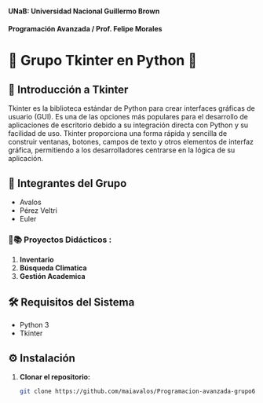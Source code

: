 #### UNaB: Universidad Nacional Guillermo Brown
#### Programación Avanzada / Prof. Felipe Morales

#               🌟 Grupo Tkinter en Python 🌟




## 🐍 Introducción a Tkinter
Tkinter es la biblioteca estándar de Python para crear interfaces gráficas de usuario (GUI). Es una de las opciones más populares para el desarrollo de aplicaciones de escritorio debido a su integración directa con Python y su facilidad de uso. Tkinter proporciona una forma rápida y sencilla de construir ventanas, botones, campos de texto y otros elementos de interfaz gráfica, permitiendo a los desarrolladores centrarse en la lógica de su aplicación.



## 👥 Integrantes del Grupo
- Avalos
- Pérez Veltri
- Euler


### 📂📚 Proyectos Didácticos :

1. **Inventario**
2. **Búsqueda Climatica**
3. **Gestión Academica**


## 🛠️ Requisitos del Sistema
- Python 3
- Tkinter
  

## ⚙️ Instalación
1. **Clonar el repositorio:**
   ```bash
   git clone https://github.com/maiavalos/Programacion-avanzada-grupo6-tkinter.git

